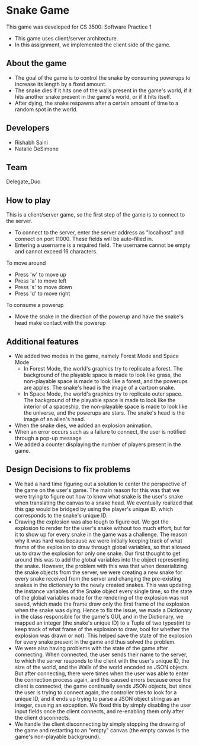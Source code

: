 # Snake Game
This game was developed for CS 3500: Software Practice 1
- This game uses client/server architecture.
- In this assignment, we implemented the client side of the game.

## About the game
- The goal of the game is to control the snake by consuming powerups to increase its length by a fixed amount.
- The snake dies if it hits one of the walls present in the game's world, if it hits another snake present in the game's world, or if it hits itself.
- After dying, the snake respawns after a certain amount of time to a random spot in the world.

## Developers
- Rishabh Saini
- Natalie DeSimone

## Team
Delegate_Duo

## How to play
This is a client/server game, so the first step of the game is to connect to the server.
- To connect to the server, enter the server address as "localhost" and connect on port 11000. These fields will be auto-filled in.
- Entering a username is a required field. The username cannot be empty and cannot exceed 16 characters.

To move around
- Press 'w' to move up
- Press 'a' to move left
- Press 's' to move down
- Press 'd' to move right

To consume a powerup
- Move the snake in the direction of the powerup and have the snake's head make contact with the powerup

## Additional features
- We added two modes in the game, namely Forest Mode and Space Mode
  - In Forest Mode, the world's graphics try to replicate a forest. The background of the playable space is made to look like grass, the non-playable space is made     to look like a forest, and the powerups are apples. The snake's head is the image of a cartoon snake.
  - In Space Mode, the world's graphics try to replicate outer space. The background of the playable space is made to look like the interior of a spaceship, the        non-playable space is made to look like the universe, and the powerups are stars. The snake's head is the image of an alien's head.
- When the snake dies, we added an explosion animation.
- When an error occurs such as a failure to connect, the user is notified through a pop-up message
- We added a counter displaying the number of players present in the game.

## Design Decisions to fix problems
- We had a hard time figuring out a solution to center the perspective of the game on the user's game. The main reason for this was that we were trying to figure out how to know what snake is the user's snake when translating the canvas to a snake head. We eventually realized that this gap would be bridged by using the player's unique ID, which corresponds to the snake's unique ID.
- Drawing the explosion was also tough to figure out. We got the explosion to render for the user's snake without too much effort, but for it to show up for every snake in the game was a challenge. The reason why it was hard was because we were initially keeping track of what frame of the explosion to draw through global variables, so that allowed us to draw the explosion for only one snake. Our first thought to get around this was to add the global variables into the object representing the snake. However, the problem with this was that when deserializing the snake objects from the server, we were creating a new snake for every snake received from the server and changing the pre-existing snakes in the dictionary to the newly created snakes. This was updating the instance variables of the Snake object every single time, so the state of the global variables made for the rendering of the explosion was not saved, which made the frame draw only the first frame of the explosion when the snake was dying. Hence to fix the issue, we made a Dictionary in the class responsible for the game's GUI, and in the Dictionary, we mapped an integer (the snake's unique ID) to a Tuple of two types(int to keep track of what frame of the explosion to draw, bool for whether the explosion was drawn or not). This helped save the state of the explosion for every snake present in the game and thus solved the problem.
- We were also having problems with the state of the game after connecting. When connected, the user sends their name to the server, to which the server responds to the client with the user's unique ID, the size of the world, and the Walls of the world encoded as JSON objects. But after connecting, there were times when the user was able to enter the connection process again, and this caused errors because once the client is connected, the game continually sends JSON objects, but since the user is trying to connect again, the controller tries to look for a unique ID, and it ends up trying to parse a JSON object string as an integer, causing an exception. We fixed this by simply disabling the user input fields once the client connects, and re-enabling them only after the client disconnects.
- We handle the client disconnecting by simply stopping the drawing of the game and restarting to an "empty" canvas (the empty canvas is the game's non-playable background).


